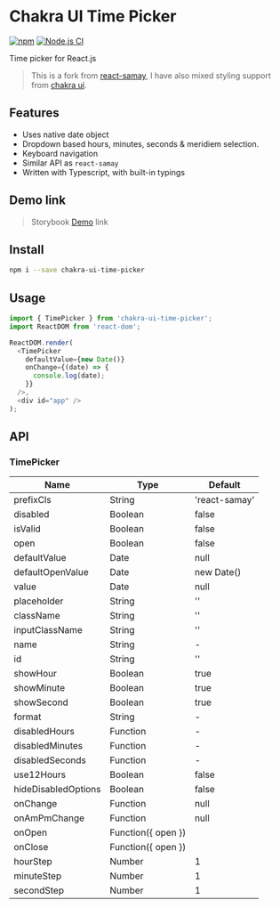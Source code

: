 # Chakra UI Time Picker

[![npm](https://img.shields.io/npm/v/react-samay)](https://npmjs.com/package/react-samay)
[![Node.js CI](https://github.com/sushantdhiman/react-samay/actions/workflows/ci.js.yml/badge.svg)](https://github.com/sushantdhiman/react-samay/actions/workflows/ci.js.yml)

Time picker for React.js

> This is a fork from [react-samay](https://www.npmjs.com/package/react-samay),
> I have also mixed styling
> support from [chakra ui](https://chakra-ui.com).

## Features

- Uses native date object
- Dropdown based hours, minutes, seconds & meridiem selection.
- Keyboard navigation
- Similar API as `react-samay`
- Written with Typescript, with built-in typings

## Demo link
> Storybook [Demo](https://dg0005.github.io/chakraui-time-picker/) link

## Install

```bash
npm i --save chakra-ui-time-picker
```

## Usage

```js
import { TimePicker } from 'chakra-ui-time-picker';
import ReactDOM from 'react-dom';

ReactDOM.render(
  <TimePicker
    defaultValue={new Date()}
    onChange={(date) => {
      console.log(date);
    }}
  />,
  <div id="app" />
);
```

<!-- You can find more storybook examples [here](https://sushantdhiman.com/projects/react-samay). -->

## API

### TimePicker

| Name                | Type               | Default       |
| ------------------- | ------------------ | ------------- |
| prefixCls           | String             | 'react-samay' |
| disabled            | Boolean            | false         |
| isValid             | Boolean            | false         |
| open                | Boolean            | false         |
| defaultValue        | Date               | null          |
| defaultOpenValue    | Date               | new Date()    |
| value               | Date               | null          |
| placeholder         | String             | ''            |
| className           | String             | ''            |
| inputClassName      | String             | ''            |
| name                | String             | -             |
| id                  | String             | ''            |
| showHour            | Boolean            | true          |
| showMinute          | Boolean            | true          |
| showSecond          | Boolean            | true          |
| format              | String             | -             |
| disabledHours       | Function           | -             |
| disabledMinutes     | Function           | -             |
| disabledSeconds     | Function           | -             |
| use12Hours          | Boolean            | false         |
| hideDisabledOptions | Boolean            | false         |
| onChange            | Function           | null          |
| onAmPmChange        | Function           | null          |
| onOpen              | Function({ open }) |               |
| onClose             | Function({ open }) |               |
| hourStep            | Number             | 1             |
| minuteStep          | Number             | 1             |
| secondStep          | Number             | 1             |
